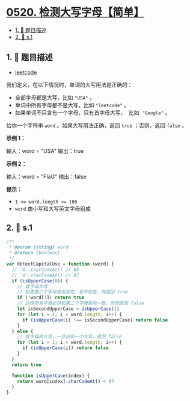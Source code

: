 # [0520. 检测大写字母【简单】](https://github.com/tnotesjs/TNotes.leetcode/tree/main/notes/0520.%20%E6%A3%80%E6%B5%8B%E5%A4%A7%E5%86%99%E5%AD%97%E6%AF%8D%E3%80%90%E7%AE%80%E5%8D%95%E3%80%91)

<!-- region:toc -->

- [1. 📝 题目描述](#1--题目描述)
- [2. 🎯 s.1](#2--s1)

<!-- endregion:toc -->

## 1. 📝 题目描述

- [leetcode](https://leetcode.cn/problems/detect-capital)

我们定义，在以下情况时，单词的大写用法是正确的：

- 全部字母都是大写，比如 `"USA"` 。
- 单词中所有字母都不是大写，比如 `"leetcode"` 。
- 如果单词不只含有一个字母，只有首字母大写，  比如  `"Google"` 。

给你一个字符串 `word` 。如果大写用法正确，返回 `true` ；否则，返回 `false` 。

**示例 1：**

输入：word = "USA" 输出：true

**示例 2：**

输入：word = "FlaG" 输出：false

**提示：**

- `1 <= word.length <= 100`
- `word` 由小写和大写英文字母组成


## 2. 🎯 s.1

```javascript
/**
 * @param {string} word
 * @return {boolean}
 */
var detectCapitalUse = function (word) {
  // 'A'.charCodeAt() // 65
  // 'a'.charCodeAt() // 97
  if (isUpperCase(0)) {
    // 首字母大写
    // 检查第二个字母是否存在，若不存在，则返回 true
    if (!word[1]) return true
    // 后续所有字母必须和第二个字母保持一致，否则返回 false
    let isSecondUpperCase = isUpperCase(1)
    for (let i = 2; i < word.length; i++) {
      if (isUpperCase(i) !== isSecondUpperCase) return false
    }
  } else {
    // 首字母非大写，一旦出现一个大写，返回 false
    for (let i = 1; i < word.length; i++) {
      if (isUpperCase(i)) return false
    }
  }
  return true

  function isUpperCase(index) {
    return word[index].charCodeAt() < 97
  }
}
```
